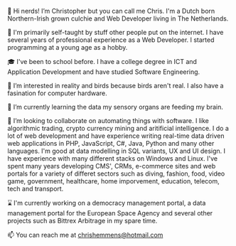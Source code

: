 👋 Hi nerds! I’m Christopher but you can call me Chris. I'm a Dutch born Northern-Irish grown culchie and Web Developer living in The Netherlands.

📑 I'm primarily self-taught by stuff other people put on the internet. I have several years of professional experience as a Web Developer. I started programming at a young age as a hobby.

🎓 I've been to school before. I have a college degree in ICT and Application Development and have studied Software Engineering.

👀 I’m interested in reality and birds because birds aren't real. I also have a fasination for computer hardware.

🌱 I’m currently learning the data my sensory organs are feeding my brain.

💞️ I’m looking to collaborate on automating things with software. I like algorithmic trading, crypto currency mining and aritificial intelligence. I do a lot of web development and have experience writing real-time data driven web applications in PHP, JavaScript, C#, Java, Python and many other languages. I'm good at data modelling in SQL variants, UX and UI design. I have experience with many different stacks on Windows and Linux. I've spent many years developing CMS', CRMs, e-commerce sites and web portals for a variety of differet sectors such as diving, fashion, food, video game, government, healthcare, home imporvement, education, telecom, tech and transport.

⌛ I'm currently working on a democracy management portal, a data management portal for the European Space Agency and several other projects such as Bittrex Arbitrage in my spare time.

📫 You can reach me at chrishemmens@hotmail.com

